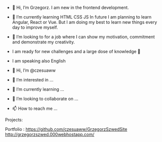 - 👋 Hi, I’m Grzegorz. I am new in the frontend development.
- 🌱 I’m currently learning HTML CSS JS In future I am planning to learn Angular, React or Vue.
But I am doing my best to learn new things every day to improve myself. 
- 💞️ I’m looking to for a job where I can show my motivation, commitment and demonstrate my creativity.
- I am ready for new challenges and a large dose of knowledge 💪
- I am speaking also English 

- 👋 Hi, I’m @czesuaww
- 👀 I’m interested in ...
- 🌱 I’m currently learning ...
- 💞️ I’m looking to collaborate on ...
- 📫 How to reach me ...


Projects:

Portfolio : https://github.com/czesuaww/GrzegorzSzwedSite    
http://grzegorzszwed.000webhostapp.com/
